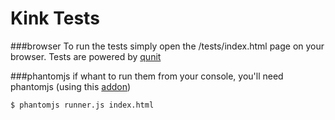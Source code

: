 Kink Tests
==========

###browser
To run the tests simply open the /tests/index.html page on your browser. Tests are powered by [qunit](http://qunitjs.com/)

###phantomjs
if whant to run them from your console, you'll need phantomjs (using this [addon](https://github.com/jquery/qunit/tree/master/addons))

```
$ phantomjs runner.js index.html
```